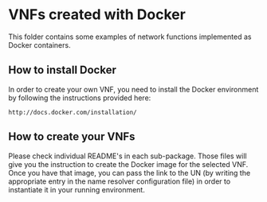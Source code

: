 # VNFs created with Docker

This folder contains some examples of network functions implemented as Docker 
containers.

## How to install Docker

In order to create your own VNF, you need to install the Docker environment by following the instructions
provided here:

	http://docs.docker.com/installation/  

## How to create your VNFs

Please check individual README's in each sub-package.
Those files will give you the instruction to create the Docker image for the selected VNF.
Once you have that image, you can pass the link to the UN (by writing the appropriate entry in the name resolver configuration file) in order to instantiate it in your running environment.
